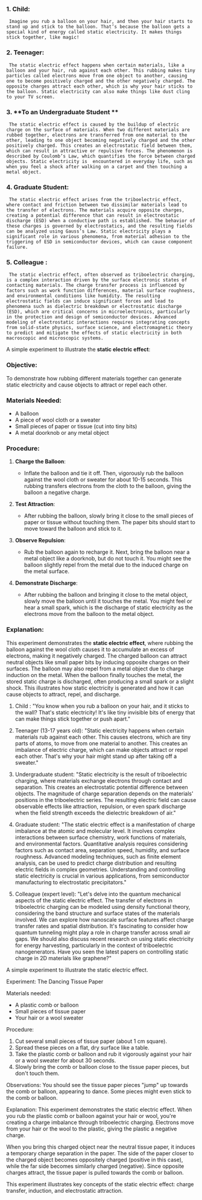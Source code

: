 
### 1. **Child:**
     Imagine you rub a balloon on your hair, and then your hair starts to stand up and stick to the balloon. That’s because the balloon gets a special kind of energy called static electricity. It makes things stick together, like magic!

### 2. **Teenager:**
     The static electric effect happens when certain materials, like a balloon and your hair, rub against each other. This rubbing makes tiny particles called electrons move from one object to another, causing one to become positively charged and the other negatively charged. The opposite charges attract each other, which is why your hair sticks to the balloon. Static electricity can also make things like dust cling to your TV screen.

### 3. **To an Undergraduate Student **
     The static electric effect is caused by the buildup of electric charge on the surface of materials. When two different materials are rubbed together, electrons are transferred from one material to the other, leading to one object becoming negatively charged and the other positively charged. This creates an electrostatic field between them, which can result in attractive or repulsive forces. The phenomenon is described by Coulomb’s Law, which quantifies the force between charged objects. Static electricity is  encountered in everyday life, such as when you feel a shock after walking on a carpet and then touching a metal object.

### 4. **Graduate Student:**
     The static electric effect arises from the triboelectric effect, where contact and friction between two dissimilar materials lead to the transfer of electrons. The materials acquire opposite charges, creating a potential difference that can result in electrostatic discharge (ESD) when a conductive path is established. The behavior of these charges is governed by electrostatics, and the resulting fields can be analyzed using Gauss’s Law. Static electricity plays a significant role in various phenomena, from material adhesion to the triggering of ESD in semiconductor devices, which can cause component failure.

### 5. **Colleague :**
     The static electric effect, often observed as triboelectric charging, is a complex interaction driven by the surface electronic states of contacting materials. The charge transfer process is influenced by factors such as work function differences, material surface roughness, and environmental conditions like humidity. The resulting electrostatic fields can induce significant forces and lead to phenomena such as dielectric breakdown or electrostatic discharge (ESD), which are critical concerns in microelectronics, particularly in the protection and design of semiconductor devices. Advanced modeling of electrostatic interactions requires integrating concepts from solid-state physics, surface science, and electromagnetic theory to predict and mitigate the effects of static electricity in both macroscopic and microscopic systems.


A simple experiment to illustrate the **static electric effect**:

### Objective:
To demonstrate how rubbing different materials together can generate static electricity and cause objects to attract or repel each other.

### Materials Needed:
- A balloon
- A piece of wool cloth or a sweater
- Small pieces of paper or tissue (cut into tiny bits)
- A metal doorknob or any metal object

### Procedure:

1. **Charge the Balloon**:
   - Inflate the balloon and tie it off. Then, vigorously rub the balloon against the wool cloth or sweater for about 10-15 seconds. This rubbing transfers electrons from the cloth to the balloon, giving the balloon a negative charge.

2. **Test Attraction**:
   - After rubbing the balloon, slowly bring it close to the small pieces of paper or tissue without touching them. The paper bits should start to move toward the balloon and stick to it.

3. **Observe Repulsion**:
   - Rub the balloon again to recharge it. Next, bring the balloon near a metal object like a doorknob, but do not touch it. You might see the balloon slightly repel from the metal due to the induced charge on the metal surface.

4. **Demonstrate Discharge**:
   - After rubbing the balloon and bringing it close to the metal object, slowly move the balloon until it touches the metal. You might feel or hear a small spark, which is the discharge of static electricity as the electrons move from the balloon to the metal object.

### Explanation:
This experiment demonstrates the **static electric effect**, where rubbing the balloon against the wool cloth causes it to accumulate an excess of electrons, making it negatively charged. The charged balloon can attract neutral objects like small paper bits by inducing opposite charges on their surfaces. The balloon may also repel from a metal object due to charge induction on the metal. When the balloon finally touches the metal, the stored static charge is discharged, often producing a small spark or a slight shock. This illustrates how static electricity is generated and how it can cause objects to attract, repel, and discharge.

1. Child :
"You know when you rub a balloon on your hair, and it sticks to the wall? That's static electricity! It's like tiny invisible bits of energy that can make things stick together or push apart."

2. Teenager (13-17 years old):
"Static electricity happens when certain materials rub against each other. This causes electrons, which are tiny parts of atoms, to move from one material to another. This creates an imbalance of electric charge, which can make objects attract or repel each other. That's why your hair might stand up after taking off a sweater."

3. Undergraduate student:
"Static electricity is the result of triboelectric charging, where materials exchange electrons through contact and separation. This creates an electrostatic potential difference between objects. The magnitude of charge separation depends on the materials' positions in the triboelectric series. The resulting electric field can cause observable effects like attraction, repulsion, or even spark discharge when the field strength exceeds the dielectric breakdown of air."

4. Graduate student:
"The static electric effect is a manifestation of charge imbalance at the atomic and molecular level. It involves complex interactions between surface chemistry, work functions of materials, and environmental factors. Quantitative analysis requires considering factors such as contact area, separation speed, humidity, and surface roughness. Advanced modeling techniques, such as finite element analysis, can be used to predict charge distribution and resulting electric fields in complex geometries. Understanding and controlling static electricity is crucial in various applications, from semiconductor manufacturing to electrostatic precipitators."

5. Colleague (expert level):
"Let's delve into the quantum mechanical aspects of the static electric effect. The transfer of electrons in triboelectric charging can be modeled using density functional theory, considering the band structure and surface states of the materials involved. We can explore how nanoscale surface features affect charge transfer rates and spatial distribution. It's fascinating to consider how quantum tunneling might play a role in charge transfer across small air gaps. We should also discuss recent research on using static electricity for energy harvesting, particularly in the context of triboelectric nanogenerators. Have you seen the latest papers on controlling static charge in 2D materials like graphene?"

A simple experiment to illustrate the static electric effect.

Experiment: The Dancing Tissue Paper

Materials needed:
- A plastic comb or balloon
- Small pieces of tissue paper
- Your hair or a wool sweater

Procedure:
1. Cut several small pieces of tissue paper (about 1 cm square).
2. Spread these pieces on a flat, dry surface like a table.
3. Take the plastic comb or balloon and rub it vigorously against your hair or a wool sweater for about 30 seconds.
4. Slowly bring the comb or balloon close to the tissue paper pieces, but don't touch them.

Observations:
You should see the tissue paper pieces "jump" up towards the comb or balloon, appearing to dance. Some pieces might even stick to the comb or balloon.

Explanation:
This experiment demonstrates the static electric effect. When you rub the plastic comb or balloon against your hair or wool, you're creating a charge imbalance through triboelectric charging. Electrons move from your hair or the wool to the plastic, giving the plastic a negative charge.

When you bring this charged object near the neutral tissue paper, it induces a temporary charge separation in the paper. The side of the paper closer to the charged object becomes oppositely charged (positive in this case), while the far side becomes similarly charged (negative). Since opposite charges attract, the tissue paper is pulled towards the comb or balloon.

This experiment illustrates key concepts of the static electric effect: charge transfer, induction, and electrostatic attraction.
